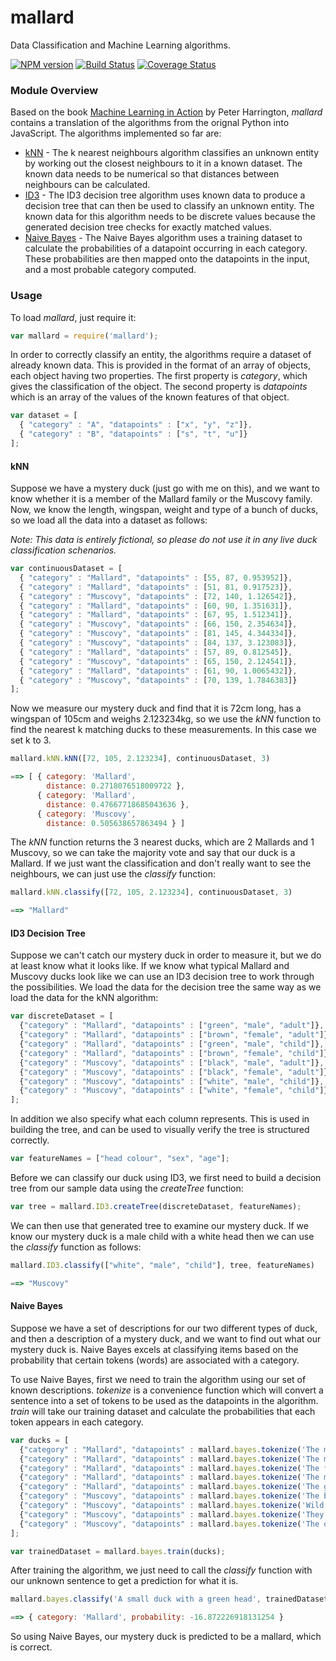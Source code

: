 mallard
========

Data Classification and Machine Learning algorithms.

[![NPM version](https://badge.fury.io/js/mallard.svg)](http://badge.fury.io/js/mallard)
[![Build Status](https://travis-ci.org/tophatsteve/mallard.svg?branch=master)](https://travis-ci.org/tophatsteve/mallard)
[![Coverage Status](https://img.shields.io/coveralls/tophatsteve/mallard.svg)](https://coveralls.io/r/tophatsteve/mallard?branch=master)

### Module Overview

Based on the book [Machine Learning in Action](http://www.manning.com/pharrington/) by Peter Harrington, *mallard* contains a
translation of the algorithms from the orignal Python into JavaScript. The algorithms implemented so far are:

- [kNN](http://en.wikipedia.org/wiki/K-nearest_neighbors_algorithm) -  The k nearest neighbours algorithm classifies an unknown
entity by working out the closest neighbours to it in a known dataset. The known data needs to be numerical so that distances
between neighbours can be calculated.
- [ID3](http://en.wikipedia.org/wiki/ID3_algorithm) - The ID3 decision tree algorithm uses known data to produce a decision tree
that can then be used to classify an unknown entity. The known data for this algorithm needs to be discrete values because
the generated decision tree checks for exactly matched values.
- [Naive Bayes](http://en.wikipedia.org/wiki/Naive_Bayes_classifier) - The Naive Bayes algorithm uses a training dataset to calculate
the probabilities of a datapoint occurring in each category. These probabilities are then mapped onto the datapoints in the
input, and a most probable category computed.

### Usage

To load *mallard*, just require it:

```javascript
var mallard = require('mallard');
```

In order to correctly classify an entity, the algorithms require a dataset of already known data. This is provided in the
format of an array of objects, each object having two properties. The first property is *category*, which gives the
classification of the object. The second property is *datapoints* which is an array of the values of the known features
of that object.

```javascript
var dataset = [
  { "category" : "A", "datapoints" : ["x", "y", "z"]},
  { "category" : "B", "datapoints" : ["s", "t", "u"]}
];
```

#### kNN

Suppose we have a mystery duck (just go with me on this), and we want to know whether it is a member of the Mallard family or the Muscovy family. Now,
we know the length, wingspan, weight and type of a bunch of ducks, so we load all the data into a dataset as follows:

*Note: This data is entirely fictional, so please do not use it in any live duck classification schenarios.*

```javascript
var continuousDataset = [
  { "category" : "Mallard", "datapoints" : [55, 87, 0.953952]},
  { "category" : "Mallard", "datapoints" : [51, 81, 0.917523]},
  { "category" : "Muscovy", "datapoints" : [72, 140, 1.126542]},
  { "category" : "Mallard", "datapoints" : [60, 90, 1.351631]},
  { "category" : "Mallard", "datapoints" : [67, 95, 1.512341]},
  { "category" : "Muscovy", "datapoints" : [66, 150, 2.354634]},
  { "category" : "Muscovy", "datapoints" : [81, 145, 4.344334]},
  { "category" : "Muscovy", "datapoints" : [84, 137, 3.123083]},
  { "category" : "Mallard", "datapoints" : [57, 89, 0.812545]},  
  { "category" : "Muscovy", "datapoints" : [65, 150, 2.124541]},
  { "category" : "Mallard", "datapoints" : [61, 90, 1.0065432]},
  { "category" : "Muscovy", "datapoints" : [70, 139, 1.7846383]}
];
```

Now we measure our mystery duck and find that it is 72cm long, has a wingspan of 105cm and weighs 2.123234kg, so we use the *kNN* function
to find the nearest k matching ducks to these measurements. In this case we set k to 3.

```javascript
mallard.kNN.kNN([72, 105, 2.123234], continuousDataset, 3)

==> [ { category: 'Mallard',
        distance: 0.2718076518009722 },
      { category: 'Mallard',
        distance: 0.47667718685043636 },
      { category: 'Muscovy',
        distance: 0.505638657863494 } ]
```

The *kNN* function returns the 3 nearest ducks, which are 2 Mallards and 1 Muscovy, so we can take the majority vote and say that our duck is
a Mallard. If we just want the classification and don't really want to see the neighbours, we can just use the *classify* function:

```javascript
mallard.kNN.classify([72, 105, 2.123234], continuousDataset, 3)

==> "Mallard"
```

#### ID3 Decision Tree

Suppose we can't catch our mystery duck in order to measure it, but we do at least know what it looks like. If we know what typical Mallard and Muscovy
ducks look like we can use an ID3 decision tree to work through the possibilities. We load the data for the decision tree the same way as we load
the data for the kNN algorithm:

```javascript
var discreteDataset = [
  {"category" : "Mallard", "datapoints" : ["green", "male", "adult"]},
  {"category" : "Mallard", "datapoints" : ["brown", "female", "adult"]},
  {"category" : "Mallard", "datapoints" : ["green", "male", "child"]},
  {"category" : "Mallard", "datapoints" : ["brown", "female", "child"]},
  {"category" : "Muscovy", "datapoints" : ["black", "male", "adult"]},
  {"category" : "Muscovy", "datapoints" : ["black", "female", "adult"]},
  {"category" : "Muscovy", "datapoints" : ["white", "male", "child"]},
  {"category" : "Muscovy", "datapoints" : ["white", "female", "child"]}
];
```

In addition we also specify what each column represents. This is used in building the tree, and can be used to visually verify the tree is
structured correctly.

```javascript
var featureNames = ["head colour", "sex", "age"];

```

Before we can classify our duck using ID3, we first need to build a decision tree from our sample data using the *createTree* function:

```javascript
var tree = mallard.ID3.createTree(discreteDataset, featureNames);
```

We can then use that generated tree to examine our mystery duck. If we know our mystery duck is a male child with a white head then we can
use the *classify* function as follows:

```javascript
mallard.ID3.classify(["white", "male", "child"], tree, featureNames)

==> "Muscovy"
```

#### Naive Bayes

Suppose we have a set of descriptions for our two different types of duck, and then a description of a mystery duck, and we want to
find out what our mystery duck is. Naive Bayes excels at classifying items based on the probability that certain tokens (words)
are associated with a category.

To use Naive Bayes, first we need to train the algorithm using our set of known descriptions. *tokenize* is a
convenience function which will convert a sentence into a set of tokens to be used as the datapoints in the algorithm.
*train* will take our training dataset and calculate the probabilities that each token appears in each category.

```javascript
var ducks = [
  {"category" : "Mallard", "datapoints" : mallard.bayes.tokenize('The male birds have a glossy green head and are grey on wings and belly, while the females have mainly brown-speckled plumage.')},
  {"category" : "Mallard", "datapoints" : mallard.bayes.tokenize('The male has a dark green head, a yellow bill, is mainly purple-brown on the breast and grey on the body.')},
  {"category" : "Mallard", "datapoints" : mallard.bayes.tokenize('The female is mainly brown with an orange bill')},
  {"category" : "Mallard", "datapoints" : mallard.bayes.tokenize('The males sport a glossy green head and white neck ring, and what the females lack in colour they make up for in noise.')},
  {"category" : "Mallard", "datapoints" : mallard.bayes.tokenize('The green head and yellow bill of the mallard duck is a familiar sight to many people living in the Northern hemisphere.')},
  {"category" : "Muscovy", "datapoints" : mallard.bayes.tokenize('The bird is predominantly black and white, with the back feathers being iridescent and glossy in males, while the females are more drab.')},
  {"category" : "Muscovy", "datapoints" : mallard.bayes.tokenize('Wild Muscovy ducks are all black with white patches on the upper and under wing.')},
  {"category" : "Muscovy", "datapoints" : mallard.bayes.tokenize('They may be black, blue, chocolate, lavender or white.')},
  {"category" : "Muscovy", "datapoints" : mallard.bayes.tokenize('The original, wild type, coloration is black and white, but domestication has produced many more colors, including white, black, chocolate, and blue')},
];

var trainedDataset = mallard.bayes.train(ducks);
```

After training the algorithm, we just need to call the *classify* function with our unknown sentence to get a prediction for
what it is.

```javascript
mallard.bayes.classify('A small duck with a green head', trainedDataset);

==> { category: 'Mallard', probability: -16.872226918131254 }
```

So using Naive Bayes, our mystery duck is predicted to be a mallard, which is correct.

